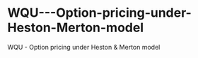 # WQU---Option-pricing-under-Heston-Merton-model
WQU - Option pricing under Heston &amp; Merton model
